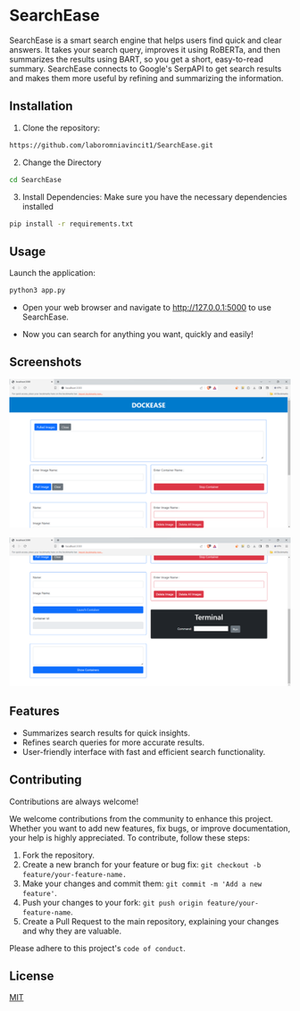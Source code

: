 
# SearchEase

SearchEase is a smart search engine that helps users find quick and clear answers. It takes your search query, improves it using RoBERTa, and then summarizes the results using BART, so you get a short, easy-to-read summary. SearchEase connects to Google's SerpAPI to get search results and makes them more useful by refining and summarizing the information.




## Installation

1. Clone the repository:

```bash
https://github.com/laboromniavincit1/SearchEase.git
```
2. Change the Directory
```bash
cd SearchEase
```
3. Install Dependencies: Make sure you have the necessary dependencies installed
```bash
pip install -r requirements.txt
```

## Usage

Launch the application:
```bash
python3 app.py
```
- Open your web browser and navigate to http://127.0.0.1:5000 to use SearchEase.

- Now you can search for anything you want, quickly and easily!



## Screenshots

![App Screenshot](https://github.com/laboromniavincit1/DockEase/blob/main/Screenshots/1.png?raw=true)

![App Screenshot](https://github.com/laboromniavincit1/DockEase/blob/main/Screenshots/2.png?raw=true)


## Features

- Summarizes search results for quick insights.
- Refines search queries for more accurate results.
- User-friendly interface with fast and efficient search functionality.


## Contributing

Contributions are always welcome!

We welcome contributions from the community to enhance this project. Whether you want to add new features, fix bugs, or improve documentation, your help is highly appreciated. To contribute, follow these steps:

1. Fork the repository.
2. Create a new branch for your feature or bug fix: `git checkout -b feature/your-feature-name.`
3. Make your changes and commit them: `git commit -m 'Add a new feature'`.
4. Push your changes to your fork: `git push origin feature/your-feature-name`.
5. Create a Pull Request to the main repository, explaining your changes and why they are valuable.

Please adhere to this project's `code of conduct`.


## License

[MIT](https://choosealicense.com/licenses/mit/)

